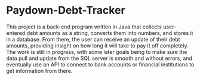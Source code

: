 # Paydown-Debt-Tracker

This project is a back-end program written in Java that collects user-entered debt amounts as a string, converts them into numbers, and stores it in a database. From there, the user can receive an update of their debt amounts, providing insight on how long it will take to pay it off completely. The work is still in progress, with some later goals being to make sure the data pull and update from the SQL server is smooth and without errors, and eventually use an API to connect to bank accounts or financial institutions to get information from there.  
